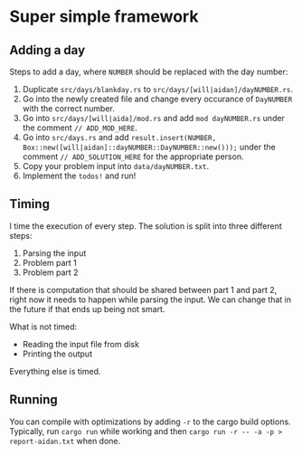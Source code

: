 # Super simple framework

## Adding a day

Steps to add a day, where `NUMBER` should be replaced with the day number:
1. Duplicate `src/days/blankday.rs` to `src/days/[will|aidan]/dayNUMBER.rs`.
2. Go into the newly created file and change every occurance of `DayNUMBER` with the correct number.
3. Go into `src/days/[will|aida]/mod.rs` and add `mod dayNUMBER.rs` under the comment `// ADD_MOD_HERE`.
4. Go into `src/days.rs` and add `result.insert(NUMBER, Box::new([will|aidan]::dayNUMBER::DayNUMBER::new()));` under the comment `// ADD_SOLUTION_HERE` for the appropriate person.
5. Copy your problem input into `data/dayNUMBER.txt`.
6. Implement the `todos!` and run!

## Timing

I time the execution of every step. The solution is split into three different steps:
1. Parsing the input
2. Problem part 1
3. Problem part 2

If there is computation that should be shared between part 1 and part 2, right now it needs to happen while parsing the input.
We can change that in the future if that ends up being not smart.

What is not timed:
- Reading the input file from disk
- Printing the output

Everything else is timed.

## Running

You can compile with optimizations by adding `-r` to the cargo build options. Typically, run `cargo run` while working and then `cargo run -r -- -a -p > report-aidan.txt` when done.
